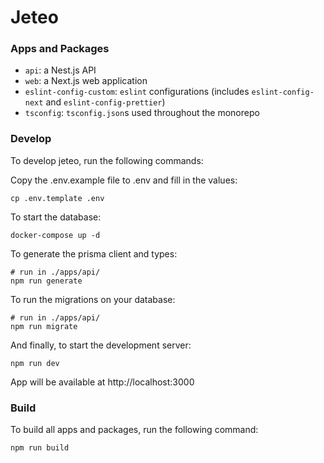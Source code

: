 # Jeteo

### Apps and Packages

- `api`: a Nest.js API
- `web`: a Next.js web application
- `eslint-config-custom`: `eslint` configurations (includes `eslint-config-next` and `eslint-config-prettier`)
- `tsconfig`: `tsconfig.json`s used throughout the monorepo

### Develop

To develop jeteo, run the following commands:

Copy the .env.example file to .env and fill in the values:

```
cp .env.template .env
```

To start the database:

```
docker-compose up -d
```

To generate the prisma client and types:

```
# run in ./apps/api/
npm run generate
```

To run the migrations on your database:

```
# run in ./apps/api/
npm run migrate
```

And finally, to start the development server:

```
npm run dev
```

App will be available at http://localhost:3000

### Build

To build all apps and packages, run the following command:

```
npm run build
```
